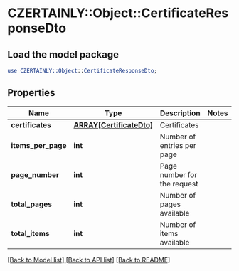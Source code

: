 # CZERTAINLY::Object::CertificateResponseDto

## Load the model package
```perl
use CZERTAINLY::Object::CertificateResponseDto;
```

## Properties
Name | Type | Description | Notes
------------ | ------------- | ------------- | -------------
**certificates** | [**ARRAY[CertificateDto]**](CertificateDto.md) | Certificates | 
**items_per_page** | **int** | Number of entries per page | 
**page_number** | **int** | Page number for the request | 
**total_pages** | **int** | Number of pages available | 
**total_items** | **int** | Number of items available | 

[[Back to Model list]](../README.md#documentation-for-models) [[Back to API list]](../README.md#documentation-for-api-endpoints) [[Back to README]](../README.md)



